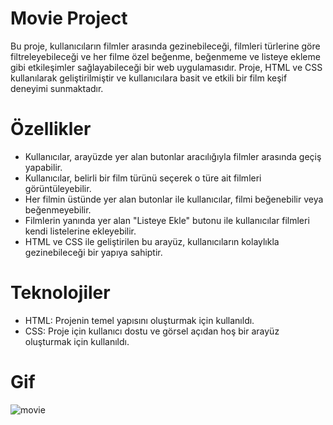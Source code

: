 # Movie Project

Bu proje, kullanıcıların filmler arasında gezinebileceği, filmleri türlerine göre filtreleyebileceği ve her filme özel beğenme, beğenmeme ve listeye ekleme gibi etkileşimler sağlayabileceği bir web uygulamasıdır. Proje, HTML ve CSS kullanılarak geliştirilmiştir ve kullanıcılara basit ve etkili bir film keşif deneyimi sunmaktadır.

# Özellikler
- Kullanıcılar, arayüzde yer alan butonlar aracılığıyla filmler arasında geçiş yapabilir.
- Kullanıcılar, belirli bir film türünü seçerek o türe ait filmleri görüntüleyebilir.
- Her filmin üstünde yer alan butonlar ile kullanıcılar, filmi beğenebilir veya beğenmeyebilir.
- Filmlerin yanında yer alan "Listeye Ekle" butonu ile kullanıcılar filmleri kendi listelerine ekleyebilir.
- HTML ve CSS ile geliştirilen bu arayüz, kullanıcıların kolaylıkla gezinebileceği bir yapıya sahiptir.

# Teknolojiler
- HTML: Projenin temel yapısını oluşturmak için kullanıldı.
- CSS: Proje için kullanıcı dostu ve görsel açıdan hoş bir arayüz oluşturmak için kullanıldı.

# Gif

![movie](https://github.com/user-attachments/assets/5595b000-3de0-4c2f-9f8c-aee245dd3feb)
